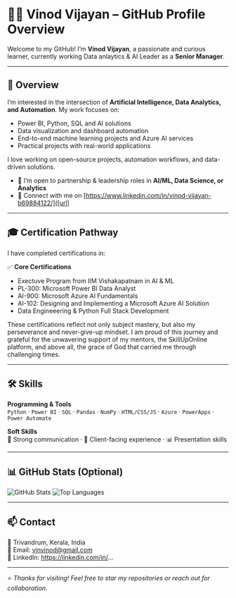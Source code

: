 # 👩‍💻 Vinod Vijayan – GitHub Profile Overview
 
Welcome to my GitHub! I’m **Vinod Vijayan**, a passionate and curious learner, currently working Data anlaytics & AI Leader as a **Senior Manager**.
 
---
 
## 📁 Overview
 
I’m interested in the intersection of **Artificial Intelligence, Data Analytics, and Automation**. My work focuses on:
 
- Power BI, Python, SQL and AI solutions
- Data visualization and dashboard automation
- End-to-end machine learning projects and Azure AI services
- Practical projects with real-world applications
 
I love working on open-source projects, automation workflows, and data-driven solutions.
 
- 🤝 I’m open to partnership & leadership roles in **AI/ML, Data Science, or Analytics**  
- 🔗 Connect with me on [https://www.linkedin.com/in/vinod-vijayan-b69884122/]([url]
 
---
 
## 🎓 Certification Pathway
 
I have completed certifications in:
 
✅ **Core Certifications**
- Exectuve Program from IIM Vishakapatnam  in AI & ML
- PL-300: Microsoft Power BI Data Analyst  
- AI-900: Microsoft Azure AI Fundamentals  
- AI-102: Designing and Implementing a Microsoft Azure AI Solution 
- Data Engineeering & Python Full Stack Development    
 
 
These certifications reflect not only subject mastery, but also my perseverance and never-give-up mindset. I am proud of this journey and grateful for the unwavering support of my mentors, the SkillUpOnline platform, and above all, the grace of God that carried me through challenging times.
 
---
## 🛠️ Skills
 
**Programming & Tools**  
`Python` · `Power BI` · `SQL` · `Pandas` · `NumPy` · `HTML/CSS/JS` · `Azure` · `PowerApps` · `Power Automate`  
 
**Soft Skills**  
💬 Strong communication · 🤝 Client-facing experience · 📊 Presentation skills
 
---
 
## 📊 GitHub Stats (Optional)
 
![GitHub Stats](https://github-readme-stats.vercel.app/api?username=AyishathRifa&show_icons=true&theme=default)
![Top Languages](https://github-readme-stats.vercel.app/api/top-langs/?username=AyishathRifa&layout=compact)
 
---
 
## 📫 Contact
 
📍 Trivandrum, Kerala, India  
📧 Email: vjnvinod@gmail.com  
🔗 LinkedIn: https://linkedin.com/in/...
 
---
 
⭐ *Thanks for visiting! Feel free to star my repositories or reach out for collaboration.*

 
 

